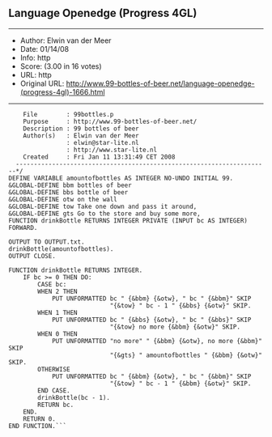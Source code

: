 
## Language Openedge (Progress 4GL) ##
---
- Author: Elwin van der Meer
- Date: 01/14/08
- Info: http
- Score:  (3.00 in 16 votes)
- URL: http
- Original URL: http://www.99-bottles-of-beer.net/language-openedge-(progress-4gl)-1666.html
---

```/*------------------------------------------------------------------------
    File        : 99bottles.p
    Purpose     : http://www.99-bottles-of-beer.net/
    Description : 99 bottles of beer
    Author(s)   : Elwin van der Meer
                : elwin@star-lite.nl
                : http://www.star-lite.nl
    Created     : Fri Jan 11 13:31:49 CET 2008
  ----------------------------------------------------------------------*/
DEFINE VARIABLE amountofbottles AS INTEGER NO-UNDO INITIAL 99.
&GLOBAL-DEFINE bbm bottles of beer
&GLOBAL-DEFINE bbs bottle of beer
&GLOBAL-DEFINE otw on the wall
&GLOBAL-DEFINE tow Take one down and pass it around,
&GLOBAL-DEFINE gts Go to the store and buy some more,
FUNCTION drinkBottle RETURNS INTEGER PRIVATE (INPUT bc AS INTEGER) FORWARD.

OUTPUT TO OUTPUT.txt.
drinkBottle(amountofbottles).
OUTPUT CLOSE.

FUNCTION drinkBottle RETURNS INTEGER.
    IF bc >= 0 THEN DO:
        CASE bc:
        WHEN 2 THEN
            PUT UNFORMATTED bc " {&bbm} {&otw}, " bc " {&bbm}" SKIP 
                            "{&tow} " bc - 1 " {&bbs} {&otw}" SKIP.
        WHEN 1 THEN
            PUT UNFORMATTED bc " {&bbs} {&otw}, " bc " {&bbs}" SKIP 
                            "{&tow} no more {&bbm} {&otw}" SKIP.
        WHEN 0 THEN
            PUT UNFORMATTED "no more" " {&bbm} {&otw}, no more {&bbm}" SKIP 
                            "{&gts} " amountofbottles " {&bbm} {&otw}" SKIP.
        OTHERWISE
            PUT UNFORMATTED bc " {&bbm} {&otw}, " bc " {&bbm}" SKIP 
                            "{&tow} " bc - 1 " {&bbm} {&otw}" SKIP.
        END CASE.        
        drinkBottle(bc - 1).
        RETURN bc.
    END.
    RETURN 0. 
END FUNCTION.```